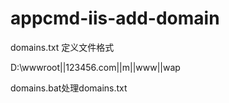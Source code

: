 # appcmd-iis-add-domain

domains.txt 定义文件格式


D:\wwwroot||123456.com||m||www||wap

domains.bat处理domains.txt
